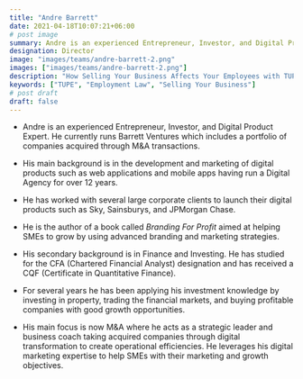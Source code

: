 ```yaml
---
title: "Andre Barrett"
date: 2021-04-18T10:07:21+06:00
# post image
summary: Andre is an experienced Entrepreneur, Investor, and Digital Product Expert. He currently runs Barrett Ventures which includes a portfolio of companies acquired through M&A transactions
designation: Director
image: "images/teams/andre-barrett-2.png"
images: ["images/teams/andre-barrett-2.png"]
description: "How Selling Your Business Affects Your Employees with TUPE"
keywords: ["TUPE", "Employment Law", "Selling Your Business"]
# post draft
draft: false
---
```


- Andre is an experienced Entrepreneur, Investor, and Digital Product Expert. He currently runs Barrett Ventures which includes a portfolio of companies acquired through M&A transactions.

- His main background is in the development and marketing of digital products such as web applications and mobile apps having run a Digital Agency for over 12 years.

- He has worked with several large corporate clients to launch their digital products such as Sky, Sainsburys, and JPMorgan Chase.

- He is the author of a book called *Branding For Profit* aimed at helping SMEs to grow by using advanced branding and marketing strategies.

- His secondary background is in Finance and Investing. He has studied for the CFA (Chartered Financial Analyst) designation and has received a CQF (Certificate in Quantitative Finance).

- For several years he has been applying his investment knowledge by investing in property, trading the financial markets, and buying profitable companies with good growth opportunities.

- His main focus is now M&A where he acts as a strategic leader and business coach taking acquired companies through digital transformation to create operational efficiencies. He leverages his digital marketing expertise to help SMEs with their marketing and growth objectives.
